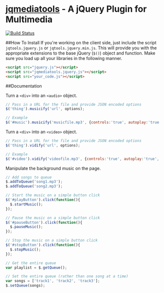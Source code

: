 [jqmediatools]() - A jQuery Plugin for Multimedia
=======
[![Build Status](https://drone.io/github.com/nnj1/jqtools/status.png)](https://drone.io/github.com/nnj1/jqtools/latest)

##How To Install
If you're working on the client side, just include the script ```jqtools.jquery.js``` or ```jqtools.jquery.min.js```. This will provide you with the appropriate extensions to the base jQuery (```$()```) object and function. Make sure you load up all your libraries in the following manner.

```html
<script src="jquery.js"></script>
<script src="jqmediatools.jquery.js"></script>
<script src="your_code.js"></script>
```
##Documentation

Turn a ```<div>``` into an ```<audio>``` object.
```js
// Pass in a URL for the file and provide JSON encoded options
$('thing').musicify('url', options);

// Example
$('#music').musicify('musicfile.mp3', {controls:'true', autoplay:'true', loop:'false'});
```
Turn a ```<div>``` into an ```<video>``` object.
```js
// Pass in a URL for the file and provide JSON encoded options
$('thing').vidify('url', options);

// Example
$('#video').vidify('videofile.mp3', {controls:'true', autoplay:'true', loop:'false'});
```

Manipulate the background music on the page.

```js
// Add songs to queue
$.addToQueue('song1.mp3');
$.addToQueue('song2.mp3');

// Start the music on a simple button click
$('#playButton').click(function(){
  $.startMusic();
});

// Pause the music on a simple button click
$('#pauseButton').click(function(){
  $.pauseMusic();
});

// Stop the music on a simple button click
$('#stopButton').click(function(){
  $.stopMusic();
});

// Get the entire queue
var playlist = $.getQueue();

// Set the entire queue (rather than one song at a time)
var songs = ['track1', 'track2', 'track3'];
$.setQueue(songs);
```
